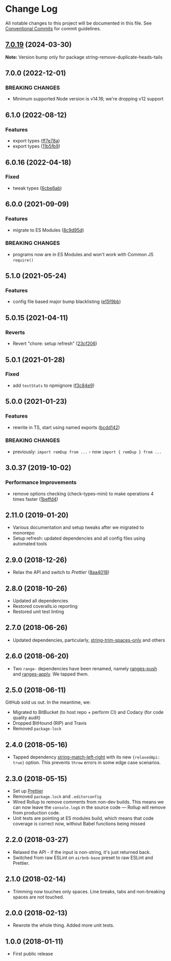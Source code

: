 # Change Log

All notable changes to this project will be documented in this file.
See [Conventional Commits](https://conventionalcommits.org) for commit guidelines.

## [7.0.19](https://github.com/codsen/codsen/compare/string-remove-duplicate-heads-tails@7.0.18...string-remove-duplicate-heads-tails@7.0.19) (2024-03-30)

**Note:** Version bump only for package string-remove-duplicate-heads-tails

## 7.0.0 (2022-12-01)

### BREAKING CHANGES

- Minimum supported Node version is v14.18; we're dropping v12 support

## 6.1.0 (2022-08-12)

### Features

- export types ([ff7e78a](https://github.com/codsen/codsen/commit/ff7e78a072dc65fc45bd5a598cfdee6017d3dc5e))
- export types ([11b5fb9](https://github.com/codsen/codsen/commit/11b5fb936ce20e0a77c3a09806773e1cd7695c50))

## 6.0.16 (2022-04-18)

### Fixed

- tweak types ([6cbe6ab](https://github.com/codsen/codsen/commit/6cbe6abca80722704227c8271144ad9562e4260d))

## 6.0.0 (2021-09-09)

### Features

- migrate to ES Modules ([8c9d95d](https://github.com/codsen/codsen/commit/8c9d95d5dea0b769c2f070397141918a4893d575))

### BREAKING CHANGES

- programs now are in ES Modules and won't work with Common JS `require()`

## 5.1.0 (2021-05-24)

### Features

- config file based major bump blacklisting ([e15f9bb](https://github.com/codsen/codsen/commit/e15f9bba1c4fd5f847ac28b3f38fa6ee633f5dca))

## 5.0.15 (2021-04-11)

### Reverts

- Revert "chore: setup refresh" ([23cf206](https://github.com/codsen/codsen/commit/23cf206970a087ff0fa04e61f94d919f59ab3881))

## 5.0.1 (2021-01-28)

### Fixed

- add `testStats` to npmignore ([f3c84e9](https://github.com/codsen/codsen/commit/f3c84e95afc5514214312f913692d85b2e12eb29))

## 5.0.0 (2021-01-23)

### Features

- rewrite in TS, start using named exports ([bcdd142](https://github.com/codsen/codsen/commit/bcdd1424d3f4495bd18c95388a8ad925de6893b8))

### BREAKING CHANGES

- previously: `import remDup from ...` - now `import { remDup } from ...`

## 3.0.37 (2019-10-02)

### Performance Improvements

- remove options checking (check-types-mini) to make operations 4 times faster ([1beffd4](https://gitlab.com/codsen/codsen/commit/1beffd4))

## 2.11.0 (2019-01-20)

- Various documentation and setup tweaks after we migrated to monorepo
- Setup refresh: updated dependencies and all config files using automated tools

## 2.9.0 (2018-12-26)

- Relax the API and switch to _Prettier_ ([8aa4018](https://gitlab.com/codsen/codsen/tree/master/packages/string-remove-duplicate-heads-tails/commits/8aa4018))

## 2.8.0 (2018-10-26)

- Updated all dependencies
- Restored coveralls.io reporting
- Restored unit test linting

## 2.7.0 (2018-06-26)

- Updated dependencies, particularly, [string-trim-spaces-only](https://www.npmjs.com/package/string-trim-spaces-only) and others

## 2.6.0 (2018-06-20)

- Two `range-` dependencies have been renamed, namely [ranges-push](https://www.npmjs.com/package/ranges-push) and [ranges-apply](https://www.npmjs.com/package/ranges-apply). We tapped them.

## 2.5.0 (2018-06-11)

GitHub sold us out. In the meantime, we:

- Migrated to BitBucket (to host repo + perform CI) and Codacy (for code quality audit)
- Dropped BitHound (RIP) and Travis
- Removed `package-lock`

## 2.4.0 (2018-05-16)

- Tapped dependency [string-match-left-right](https://github.com/codsen/string-match-left-right) with its new `{relaxedApi: true}` option. This prevents `throw` errors in some edge case scenarios.

## 2.3.0 (2018-05-15)

- Set up [Prettier](https://prettier.io)
- Removed `package.lock` and `.editorconfig`
- Wired Rollup to remove comments from non-dev builds. This means we can now leave the `console.log`s in the source code — Rollup will remove from production code.
- Unit tests are pointing at ES modules build, which means that code coverage is correct now, without Babel functions being missed

## 2.2.0 (2018-03-27)

- Relaxed the API - if the input is non-string, it's just returned back.
- Switched from raw ESLint on `airbnb-base` preset to raw ESLint and Prettier.

## 2.1.0 (2018-02-14)

- Trimming now touches only spaces. Line breaks, tabs and non-breaking spaces are not touched.

## 2.0.0 (2018-02-13)

- Rewrote the whole thing. Added more unit tests.

## 1.0.0 (2018-01-11)

- First public release
